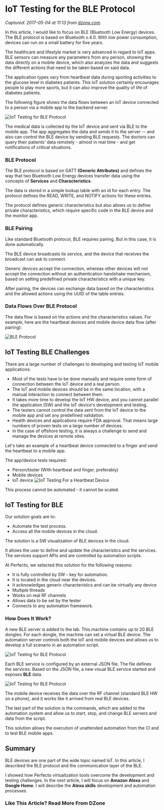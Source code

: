# IoT Testing for the BLE Protocol

_Captured: 2017-05-04 at 11:13 from [dzone.com](https://dzone.com/articles/iot-testing-for-the-ble-protocol)_

In this article, I would like to focus on BLE (Bluetooth Low Energy) devices. The BLE protocol is based on Bluetooth v.4.0. With low power consumption, devices can run on a small battery for five years.

The healthcare and lifestyle market is very advanced in regard to IoT apps. BLE sensors can measure any parameters from any person, showing the data directly on a mobile device, which also analyzes the data and suggests the different actions that need to be taken based on said data.

The application types vary from heartbeat data during sporting activities to the glucose level in diabetes patients. This IoT solution certainly encourages people to play more sports, but it can also improve the quality of life of diabetes patients.

The following figure shows the data flows between an IoT device connected to a person via a mobile app to the backend server.

![IoT Testing for BLE Protocol ](http://blog.perfectomobile.com/wp-content/uploads/2017/04/IOTTestingforBLEProtocol-2.png)

The medical data is collected by the IoT device and sent via BLE to the mobile app. The app aggregates the data and sends it to the server -- and also can control the BLE device by sending BLE requests. The doctors can query their patients' data remotely - almost in real time - and get notifications of critical situations.

### **BLE Protocol**

The BLE protocol is based on GATT **(Generic Attributes)** and defines the way that two Bluetooth Low Energy devices transfer data using the concepts of **Services** and **Characteristics**.

The data is stored in a simple lookup table with an id for each entry. The protocol defines the READ, WRITE, and NOTIFY actions for these entries.

The protocol defines generic characteristics but also allows us to define private characteristics, which require specific code in the BLE device and the monitor app.

### **BLE Pairing**

Like standard Bluetooth protocol, BLE requires pairing. But in this case, it is done automatically.

The BLE device broadcasts its service, and the device that receives the broadcast can ask to connect.

Generic devices accept the connection, whereas other devices will not accept the connection without an authentication handshake mechanism, based on setting predefined private characteristics with a unique key.

After pairing, the devices can exchange data based on the characteristics and the allowed actions using the UUID of the table entries.

### **Data Flows Over BLE Protocol**

The data flow is based on the actions and the characteristics values. For example, here are the heartbeat devices and mobile device data flow (after pairing):

![BLE Protocol](http://blog.perfectomobile.com/wp-content/uploads/2017/04/BLEprotocol.jpg)

## IoT Testing BLE Challenges

There are a large number of challenges to developing and testing IoT mobile applications:

  * Most of the tests have to be done manually and require some form of connection between the IoT device and a real person.
  * The IoT and mobile devices should be in the same location, with a manual interaction to connect between them.
  * It takes more time to develop the IoT HW device, and you cannot parallel the application (SW) and the IoT device's development and testing.
  * The testers cannot control the data sent from the IoT device to the mobile app and set any predefined validation.
  * Health devices and applications require FDA approval. That means large numbers of proven tests on a large number of devices.
  * In the case of offshore testing, it is always a challenge to send and manage the devices at remote sites.

Let's take an example of a heartbeat device connected to a finger and send the heartbeat to a mobile app.

The app/device tests required:

  * Person/tester (With heartbeat and finger, preferably) 
  * Mobile devices
  * IoT device
![IoT Testing For a Heartbeat Device](http://blog.perfectomobile.com/wp-content/uploads/2017/04/IOTTestingforaheartbeatdevice-252x300.png)

This process cannot be automated - it cannot be scaled.

## IoT Testing for BLE

Our solution goals are to:

  * Automate the test process.
  * Access all the mobile devices in the cloud.

The solution is a SW visualization of BLE devices in the cloud.

It allows the user to define and update the characteristics and the services. The services support APIs and are controlled by automation scripts.

At Perfecto, we selected this solution for the following reasons:

  * It is fully controlled by SW - key for automation.
  * It is located in the cloud near the devices.
  * It acknowledges generic characteristics and can be virtually any device
  * Multiple threads
  * Works on real RF channels
  * Allows data to be set by the tester
  * Connects to any automation framework.

### **How Does It Work?**

A new BLE server is added to the lab. This machine contains up to 20 BLE dongles. For each dongle, the machine can set a virtual BLE device. The automation server controls both the IoT and mobile devices and allows us to develop a full scenario in an automation script.

![IoT Testing for BLE Protocol](http://blog.perfectomobile.com/wp-content/uploads/2017/04/IOTTestingforBLEProtocol-300x292.png)

Each BLE service is configured by an external JSON file. The file defines the services. Based on the JSON file, a new visual BLE service started and exposes **BLE** data.

![IoT Testing for BLE Protocol](http://blog.perfectomobile.com/wp-content/uploads/2017/04/IOTTestingforBLEProtocol-1.png)

The mobile device receives the data over the RF channel (standard BLE HW on a phone), and it works like it arrived from real BLE devices.

The last part of the solution is the commands, which are added to the automation system and allow us to start, stop, and change BLE servers and data from the script.

This solution allows the execution of unattended automation from the CI and to test BLE mobile apps.

## **Summary**

BLE devices are one part of the wide topic named IoT. In this article, I described the BLE protocol and the communication layer of the BLE.

I showed how Perfecto virtualization tools overcome the development and testing challenges. In the next article, I will focus on **Amazon Alexa** and **Google Home**. I will describe the **Alexa skills** development and automation processes.

### Like This Article? Read More From DZone
